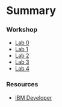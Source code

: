 # Summary

<!-- Rules of SUMMARY.md are here: https://docs.gitbook.com/integrations/github/content-configuration#summary -->
<!-- All headings MUST be THREE hashmarks (###) -->
<!-- Indented bullets (4 spaces) will make the first line be a section -->

### Workshop

* [Lab 0](tutorial/Lab0/README.md)
* [Lab 1](tutorial/Lab1/README.md)
* [Lab 2](tutorial/Lab2/README.md)
* [Lab 3](tutorial/Lab3/README.md)
* [Lab 4](tutorial/Lab4/README.md)

### Resources

* [IBM Developer](https://developer.ibm.com)